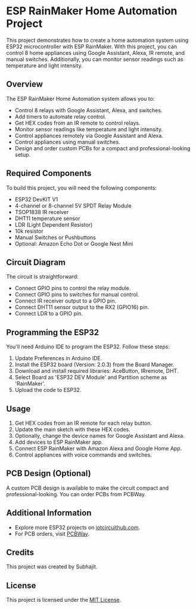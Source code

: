 # ESP RainMaker Home Automation Project

This project demonstrates how to create a home automation system using ESP32 microcontroller with ESP RainMaker. With this project, you can control 8 home appliances using Google Assistant, Alexa, IR remote, and manual switches. Additionally, you can monitor sensor readings such as temperature and light intensity.

## Overview

The ESP RainMaker Home Automation system allows you to:
- Control 8 relays with Google Assistant, Alexa, and switches.
- Add timers to automate relay control.
- Get HEX codes from an IR remote to control relays.
- Monitor sensor readings like temperature and light intensity.
- Control appliances remotely via Google Assistant and Alexa.
- Control appliances using manual switches.
- Design and order custom PCBs for a compact and professional-looking setup.

## Required Components

To build this project, you will need the following components:
- ESP32 DevKIT V1
- 4-channel or 8-channel 5V SPDT Relay Module
- TSOP1838 IR receiver
- DHT11 temperature sensor
- LDR (Light Dependent Resistor)
- 10k resistor
- Manual Switches or Pushbuttons
- Optional: Amazon Echo Dot or Google Nest Mini

## Circuit Diagram

The circuit is straightforward:
- Connect GPIO pins to control the relay module.
- Connect GPIO pins to switches for manual control.
- Connect IR receiver output to a GPIO pin.
- Connect DHT11 sensor output to the RX2 (GPIO16) pin.
- Connect LDR to a GPIO pin.

## Programming the ESP32

You'll need Arduino IDE to program the ESP32. Follow these steps:
1. Update Preferences in Arduino IDE.
2. Install the ESP32 board (Version: 2.0.3) from the Board Manager.
3. Download and install required libraries: AceButton, IRremote, DHT.
4. Select Board as 'ESP32 DEV Module' and Partition scheme as 'RainMaker'.
5. Upload the code to ESP32.

## Usage

1. Get HEX codes from an IR remote for each relay button.
2. Update the main sketch with these HEX codes.
3. Optionally, change the device names for Google Assistant and Alexa.
4. Add devices to ESP RainMaker app.
5. Connect ESP RainMaker with Amazon Alexa and Google Home App.
6. Control appliances with voice commands and switches.

## PCB Design (Optional)

A custom PCB design is available to make the circuit compact and professional-looking. You can order PCBs from PCBWay.

## Additional Information

- Explore more ESP32 projects on [iotcircuithub.com](https://iotcircuithub.com).
- For PCB orders, visit [PCBWay](https://pcbway.com/orderonline).

## Credits

This project was created by Subhajit.

## License

This project is licensed under the [MIT License](LICENSE).
